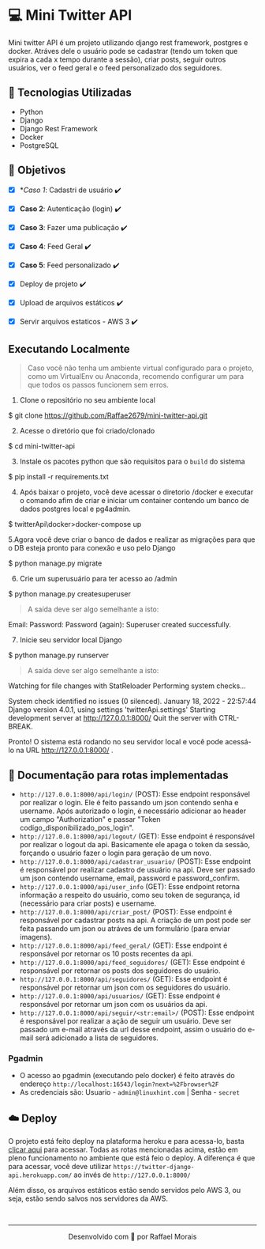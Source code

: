 # :computer: Mini Twitter API

Mini twitter API é um projeto utilizando django rest framework, postgres e docker. Atráves dele o usuário pode se cadastrar (tendo um token que expira a cada x tempo durante a sessão), criar posts, seguir outros usuários, ver o feed geral e o feed personalizado dos seguidores.


## :toolbox: Tecnologias Utilizadas
- Python
- Django
- Django Rest Framework
- Docker
- PostgreSQL

## :pushpin: Objetivos
- [x] **Caso 1*: Cadastri de usuário :heavy_check_mark:
- [x] **Caso 2**: Autenticação (login) :heavy_check_mark:
- [x] **Caso 3**: Fazer uma publicação :heavy_check_mark:
- [x] **Caso 4**: Feed Geral :heavy_check_mark:
- [x] **Caso 5**: Feed personalizado :heavy_check_mark:
- [x] Deploy de projeto :heavy_check_mark:
- [x] Upload de arquivos estáticos :heavy_check_mark:
- [x] Servir arquivos estaticos - AWS 3 :heavy_check_mark:


## Executando Localmente

> Caso você não tenha um ambiente virtual configurado para o projeto, como um VirtualEnv ou Anaconda, recomendo configurar um para que todos os passos funcionem sem erros.

1. Clone o repositório no seu ambiente local

$ git clone https://github.com/Raffae2679/mini-twitter-api.git

2. Acesse o diretório que foi criado/clonado

$ cd mini-twitter-api


3. Instale os pacotes python que são requisitos para o `build` do sistema

$ pip install -r requirements.txt


4. Após baixar o projeto, você deve acessar o diretorio /docker e executar o comando afim de criar e iniciar um container contendo um banco de dados postgres local e pg4admin.

$ twitterApi\docker>docker-compose up 


5.Agora você deve criar o banco de dados e realizar as migrações para que o DB esteja pronto para conexão e uso pelo Django

$ python manage.py migrate


6. Crie um superusuário para ter acesso ao /admin

$ python manage.py createsuperuser


> A saída deve ser algo semelhante a isto:

Email:
Password:
Password (again):
Superuser created successfully.


7. Inicie seu servidor local Django

$ python manage.py runserver


> A saída deve ser algo semelhante a isto:

Watching for file changes with StatReloader
Performing system checks...

System check identified no issues (0 silenced).
January 18, 2022 - 22:57:44
Django version 4.0.1, using settings 'twitterApi.settings'
Starting development server at http://127.0.0.1:8000/
Quit the server with CTRL-BREAK.


Pronto! O sistema está rodando no seu servidor local e você pode acessá-lo na URL http://127.0.0.1:8000/ .

## :page_with_curl: Documentação para rotas implementadas

- `http://127.0.0.1:8000/api/login/` (POST): Esse endpoint responsável por realizar o login. Ele é feito passando um json contendo senha e username. Após autorizado o login, é necessário adicionar ao header um campo "Authorization" e passar "Token codigo_disponibilizado_pos_login".
- `http://127.0.0.1:8000/api/logout/` (GET): Esse endpoint é responsável por realizar o logout da api. Basicamente ele apaga o token da sessão, forçando o usuário fazer o login para geração de um novo.
- `http://127.0.0.1:8000/api/cadastrar_usuario/` (POST): Esse endpoint é responsável por realizar cadastro de usuário na api. Deve ser passado um json contendo username, email, password e password_confirm.
- `http://127.0.0.1:8000/api/user_info` (GET): Esse endpoint retorna informação a respeito do usuário, como seu token de segurança, id (necessário para criar posts) e username.
- `http://127.0.0.1:8000/api/criar_post/` (POST): Esse endpoint é responsável por cadastrar posts na api. A criação de um post pode ser feita passando um json ou atráves de um formulário (para enviar imagens).
- `http://127.0.0.1:8000/api/feed_geral/` (GET): Esse endpoint é responsável por retornar os 10 posts recentes da api. 
- `http://127.0.0.1:8000/api/feed_seguidores/` (GET): Esse endpoint é responsável por retornar os posts dos seguidores do usuário. 
- `http://127.0.0.1:8000/api/seguidores/` (GET): Esse endpoint é responsável por retornar um json com os seguidores do usuário.
- `http://127.0.0.1:8000/api/usuarios/` (GET): Esse endpoint é responsável por retornar um json com os usuários da api.
- `http://127.0.0.1:8000/api/seguir/<str:email>/` (POST): Esse endpoint é responsável por realizar a ação de seguir um usuário. Deve ser passado um e-mail através da url desse endpoint, assim o usuário do e-mail será adicionado a lista de seguidores.

### Pgadmin
- O acesso ao pgadmin (executando pelo docker) é feito através do endereço `http://localhost:16543/login?next=%2Fbrowser%2F`
- As credenciais são: Usuario - `admin@linuxhint.com`   |   Senha - `secret`

## :cloud: Deploy
O projeto está feito deploy na plataforma heroku e para acessa-lo, basta [clicar aqui](https://twitter-django-api.herokuapp.com) para acessar. Todas as rotas mencionadas acima, estão em pleno funcionamento no ambiente que está feio o deploy. A diferença é que para acessar, você deve utilizar `https://twitter-django-api.herokuapp.com/` ao invés de `http://127.0.0.1:8000/`

Além disso, os arquivos estáticos estão sendo servidos pelo AWS 3, ou seja, estão sendo salvos nos servidores da AWS.

<br/>

---

<p align="center">Desenvolvido com 💜 por Raffael Morais</p>
